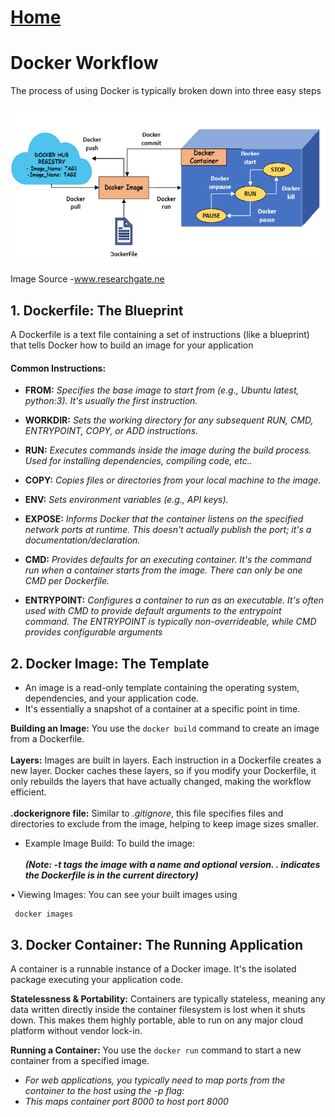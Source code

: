 # [Home](README.md)



# Docker Workflow

The process of using Docker is typically broken down into three easy steps



![App Screenshot](Image/Docker-workflow.png)

Image Source -www.researchgate.ne


## 1. Dockerfile: The Blueprint

 A Dockerfile is a text file containing a set of instructions (like a blueprint) that tells Docker how to build an image for your application

#### Common Instructions:
- **FROM:** *Specifies the base image to start from (e.g., Ubuntu latest, python:3). It's usually the first instruction.*
- **WORKDIR:** *Sets the working directory for any subsequent RUN, CMD, ENTRYPOINT, COPY, or ADD instructions.*

- **RUN:** *Executes commands inside the image during the build process. Used for installing dependencies, compiling code, etc..*

- **COPY:** *Copies files or directories from your local machine to the image.*

- **ENV:** *Sets environment variables (e.g., API keys).*

- **EXPOSE:** *Informs Docker that the container listens on the specified network ports at runtime. This doesn't actually publish the port; it's a documentation/declaration.*

- **CMD:** *Provides defaults for an executing container. It's the command run when a container starts from the image. There can only be one CMD per Dockerfile.*

- **ENTRYPOINT:** *Configures a container to run as an executable. It's often used with CMD to provide default arguments to the entrypoint command. The ENTRYPOINT is typically non-overrideable, while CMD provides configurable arguments*


## 2. Docker Image: The Template

- An image is a read-only template containing the operating system, dependencies, and your application code. 
- It's essentially a snapshot of a container at a specific point in time.

**Building an Image:**  You use the `docker build` command to create an image from a Dockerfile.
\
\
**Layers:** Images are built in layers. Each instruction in a Dockerfile creates a new layer. Docker caches these layers, so if you modify your Dockerfile, it only rebuilds the layers that have actually changed, making the workflow efficient.
\
\
**.dockerignore file:**  Similar to *.gitignore*, this file specifies files and directories to exclude from the image, helping to keep image sizes smaller.
- Example Image Build: To build the image:
\
\
***(Note: -t tags the image with a name and optional version. . indicates the Dockerfile is in the current directory)***

• Viewing Images: You can see your built images using 
```
 docker images
```


## 3. Docker Container: The Running Application

A container is a runnable instance of a Docker image. It's the isolated package executing your application code.


**Statelessness & Portability:** Containers are typically stateless, meaning any data written directly inside the container filesystem is lost when it shuts down. This makes them highly portable, able to run on any major cloud platform without vendor lock-in.


**Running a Container:** You use the `docker run` command to start a new container from a specified image.
- *For web applications, you typically need to map ports from the container to the host using the -p flag:*
- *This maps container port 8000 to host port 8000*









